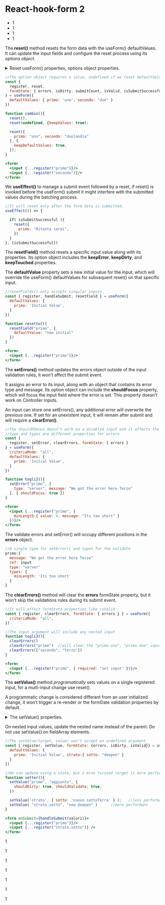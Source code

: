 # React-hook-form 2

* 1
* 1
* 1
* 1

The **reset()** method resets the form data with the useForm() defaultValues. It can update the input fields and configure the reset process using its _options object_.

<details>

<summary>Reset useForm() properties, options object properties.</summary>

* **keepErrors**: boolean, It keeps the useForm() errors object, allowing it to persist even if the new reset values are valid, the error won't interfere with the submission.
* **keepDirty**: boolean, contrary to the default reset() It won't reset the isDirty.
* **keepTouched**: boolean, it won't reset the isTouched value.
* **keepValues**: boolean, It will reset all form state properties _except_ for the input values.
* **keepDefaultValues**: boolean, by default each reset() will reset the **defaultValues** with its own value object. This prop keeps the useForm() defaultValues for subsequent resets.
* **keepIsSubmitted**: boolean, it won't trigger the submit event, but it will count the reset event as a submit for properties like submitCount and isSubmitSuccessful.
* **keepSubmitCount**: boolean, it won't reset the submit count.
* **keepIsValid**: boolean, it keeps the isValid formState value regardless of the new reset values, but a re render might invalidate it.

</details>

```jsx
//The option object requires a value, undefined if we reset defaultValues.
const {
  register, reset, 
  formState: { errors, isDirty, submitCount, isValid, isSubmitSuccessful}
} = useForm({
  defaultValues: { primo: 'uno', secondo: "due" }
})

function cambio(){
  reset();
  reset(undefined, {keepValues: true);

  reset({
    primo: "uno", secondo: "duolandia"
  }, {
    keepDefaultValues: true,
  });
}

<form>
  <input {...register("primo")}/>
  <input {...register("secondo")}/>
</form>
```

We **useEffect()** to manage a submit event followed by a reset, if reset() is invoked before the useForm() submit it might interfere with the submitted values during the batching process.

```jsx
//It will reset only after the form data is submitted.
useEffect(() => {

  if( isSubmitSuccessful ){
    reset({
      primo: "Ritenta sarai",
    })
  }
}, [isSubmitSuccessful])
```

The **resetField()** method resets a specific input value along with its properties. Its option object includes the **keepError**, **keepDirty**, and **keepTouched** properties.

The **defaultValue** property sets a new initial value for the input, which will override the useForm() defaultValues for subsequent reset() on that specific input.

```jsx
//resetFields() only accepts singular inputs
const { register, handleSubmit, resetField } = useForm({
  defaultValues: {
    primo: 'Initial Value',
  }
})

function resetto(){
  resetField("primo", {
    defaultValue: "new initial"
  })
}

<form>
  <input {...register("primo")}/>
</form>
```

The **setErrors()** method updates the errors object outside of the input validation rules, it won't affect the submit event.

It assigns an error to its input, along with an object that contains its error type and message. Its option object can include the **shouldFocus** property, which will focus the input field where the error is set. This property doesn't work on Controller inputs.

An input can store one setErrors(), any additional error will overwrite the previous one. If set for an unexistent input, it will remain after submit and will require a **clearError()**.

```jsx
//The shouldFDocus doesn't work on a disabled input and it affects the isValid prop 
//type and types are different properties for errors
const { 
  register, setError, clearErrors, formState: { errors }
} = useForm({
  criteriaMode: "all",
  defaultValues: {
    primo: 'Initial Value',
  }
})

function togli2(){
  setError("primo", {
    type: "server", message: "We got the error here Terzo"
  }, { shouldFocus: true })
}

<form>
  <input {...register("primo", {
    minLength:{ value: 4, message: "Its too short" }
  })}/>
</form>
```

The validate errors and setError() will occupy different positions in the **errors** object.

```jsx
//A single type for setError() and types for the validate
primo:{
  message: "We got the error here Terzo"
  ref: input
  type: "server"
  types: {
    minLength: 'Its too short'
  }
} 
```

The **clearErrors()** method will clear the **errors** formState property, but it won't skip the validations rules during its submit event.

```jsx
//It will affect formState properties like isValid
const { register, clearErrors, formState: { errors } } = useForm({
  criteriaMode: "all",
})

//The input argument will include any nested input
function togli3(){
  clearErrors()
  clearErrors("primo")	//will clear the "primo.uno", "primo.due" inputs
  clearErrors(["secondo", "terzo"])
}

<form>
  <input {...register("primo", { required: "set input" })}/>
</form>
```

The **setValue()** method _programatically_ sets values on a single registered input, for a multi-input change use reset().

A programmatic change is considered different from an user initialized change, it won't trigger a re-render or the formDate validation properties by default.

<details>

<summary>The setValue() properties.</summary>

Its object argument includes:

* **shouldDirty**: boolean, if true it will update the isDirty on update.
* **shouldTouched**: boolean, same as shouldDirty, refers to isTouched.
* **shouldValidate**: boolean, if true, it triggers the validation rules on update. It will also update the isValid, errors, etc.

</details>

On nested input values, update the nested name instead of the parent. Do not use setValue() on fieldArray elements.

```jsx
//The setValue(target, value) won't accept an undefined argument.
const { register, setValue, formState: {errors, isDirty, isValid}} = useForm({
  defaultValues: {
    primo: 'Initial Value', strato:{ sotto: "deepen" }
  }
})

//We can update using a state, but a mroe focused target is more performant.
function setter(){
  setValue("primo", "aggiunto", {
    shouldDirty: true, shouldValidate: true,
  })

  setValue('strato', { sotto: 'nuovo sottoTerra' } );	//less performant
  setValue( "strato.sotto", "new deepen" )		//more performant
}

<form onSubmit={handleSubmit(valori)}>
  <input {...register("primo")}/>
  <input {...register("strato.sotto")} />
</form>
```

1

1

1

1

1

1

1
